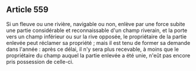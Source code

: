 Article 559
----
Si un fleuve ou une rivière, navigable ou non, enlève par une force subite une
partie considérable et reconnaissable d'un champ riverain, et la porte vers un
champ inférieur ou sur la rive opposée, le propriétaire de la partie enlevée
peut réclamer sa propriété ; mais il est tenu de former sa demande dans l'année
: après ce délai, il n'y sera plus recevable, à moins que le propriétaire du
champ auquel la partie enlevée a été unie, n'eût pas encore pris possession de
celle-ci.
